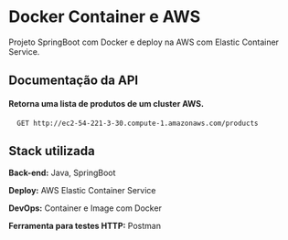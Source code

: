 
# Docker Container e AWS

Projeto SpringBoot com Docker e deploy na AWS com Elastic Container Service.



## Documentação da API

#### Retorna uma lista de produtos de um cluster AWS.

```http
  GET http://ec2-54-221-3-30.compute-1.amazonaws.com/products
```



## Stack utilizada

**Back-end:** Java, SpringBoot

**Deploy:** AWS Elastic Container Service

**DevOps:** Container e Image com Docker

**Ferramenta para testes HTTP:** Postman



